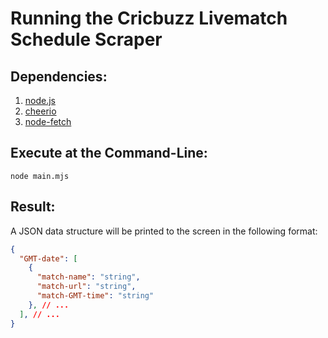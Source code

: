 # Running the Cricbuzz Livematch Schedule Scraper

## Dependencies: 

1. [node.js](https://nodejs.org/en/download/)
2. [cheerio](https://www.npmjs.com/package/cheerio)
3. [node-fetch](https://www.npmjs.com/package/node-fetch)

## Execute at the Command-Line: 
`node main.mjs`

## Result: 
A JSON data structure will be printed to the screen in the following format:
```json
{
  "GMT-date": [
    {
      "match-name": "string",
      "match-url": "string",
      "match-GMT-time": "string"
    }, // ...
  ], // ...
}
```